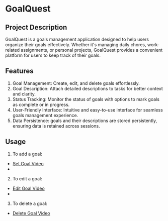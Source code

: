 # GoalQuest

## Project Description
GoalQuest is a goals management application designed to help users organize their goals effectively. Whether it's managing daily chores, work-related assignments, or personal projects, GoalQuest provides a convenient platform for users to keep track of their goals.


## Features
1. Goal Management: Create, edit, and delete goals effortlessly.
2. Goal Description: Attach detailed descriptions to tasks for better context and clarity.
3. Status Tracking: Monitor the status of goals with options to mark goals as complete or in progress.
4. User-Friendly Interface: Intuitive and easy-to-use interface for seamless goals management experience.
5. Data Persistence: goals and their descriptions are stored persistently, ensuring data is retained across sessions.

## Usage
1. To add a goal:
- [Set Goal Video](vid_src/set_goal.mp4)
- 
2. To edit a goal:
- [Edit Goal Video](vid_src/edit_goal.mp4)
- 
3. To delete a goal:
- [Delete Goal Video](vid_src/delete_goal.mp4)


